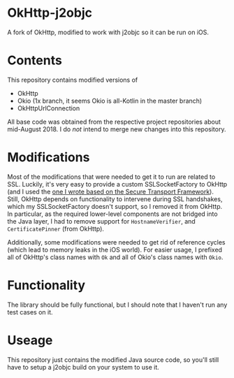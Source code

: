 # OkHttp-j2objc
A fork of OkHttp, modified to work with j2objc so it can be run on iOS.

# Contents
This repository contains modified versions of
 - OkHttp
 - Okio (1x branch, it seems Okio is all-Kotlin in the master branch)
 - OkHttpUrlConnection
 
 All base code was obtained from the respective project repositories about mid-August 2018. I do _not_ intend to merge new changes into this repository.

# Modifications
Most of the modifications that were needed to get it to run are related to SSL. Luckily, it's very easy to provide a custom SSLSocketFactory to OkHttp (and I used the [one I wrote based on the Secure Transport Framework](https://github.com/FD-/SSLSocketFactory-j2objc)). Still, OkHttp depends on functionality to intervene during SSL handshakes, which my SSLSocketFactory doesn't support, so I removed it from OkHttp. In particular, as the required lower-level components are not bridged into the Java layer, I had to remove support for `HostnameVerifier`, and `CertificatePinner` (from OkHttp). 

Additionally, some modifications were needed to get rid of reference cycles (which lead to memory leaks in the iOS world). 
For easier usage, I prefixed all of OkHttp's class names with `Ok` and all of Okio's class names with `Okio`.

# Functionality
The library should be fully functional, but I should note that I haven't run any test cases on it.

# Useage
This repository just contains the modified Java source code, so you'll still have to setup a j2objc build on your system to use it.
